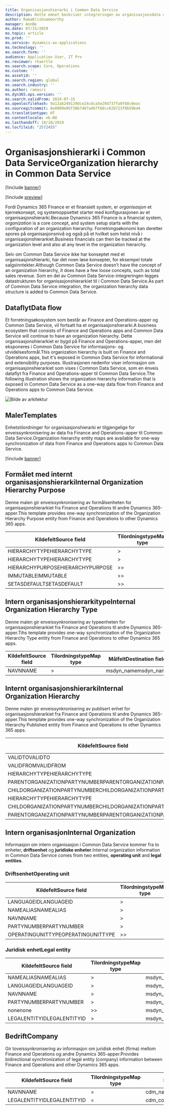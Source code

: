 ```yaml
---
title: Organisasjonshierarki i Common Data Service
description: Dette emnet beskriver integreringen av organisasjonsdata mellom Finance and Operations-apper og Common Data Service.
author: RamaKrishnamoorthy
manager: AnnBe
ms.date: 07/15/2019
ms.topic: article
ms.prod: ''
ms.service: dynamics-ax-applications
ms.technology: ''
ms.search.form: ''
audience: Application User, IT Pro
ms.reviewer: rhaertle
ms.search.scope: Core, Operations
ms.custom: ''
ms.assetid: ''
ms.search.region: global
ms.search.industry: ''
ms.author: ramasri
ms.dyn365.ops.version: ''
ms.search.validFrom: 2019-07-15
ms.openlocfilehash: 9a12ab249129dce24cdca5e29d737fa9f68c0eac
ms.sourcegitcommit: 6e0909e95f38b7487a4b7f68cc62b723f8b59bd4
ms.translationtype: HT
ms.contentlocale: nb-NO
ms.lasthandoff: 10/10/2019
ms.locfileid: "2572455"
---
```

# <a name="organization-hierarchy-in-common-data-service"></a><span data-ttu-id="bbda8-103">Organisasjonshierarki i Common Data Service</span><span class="sxs-lookup"><span data-stu-id="bbda8-103">Organization hierarchy in Common Data Service</span></span>

[!include [banner](../includes/banner.md)]

[!include [preview](../includes/preview-banner.md)]

<span data-ttu-id="bbda8-104">Fordi Dynamics 365 Finance er et finansielt system, er *organisasjon* et kjernekonsept, og systemoppsettet starter med konfigurasjonen av et organisasjonshierarki.</span><span class="sxs-lookup"><span data-stu-id="bbda8-104">Because Dynamics 365 Finance is a financial system, *organization* is a core concept, and system setup starts with the configuration of an organization hierarchy.</span></span> <span data-ttu-id="bbda8-105">Forretningsøkonomi kan deretter spores på organisasjonsnivå og også på et hvilket som helst nivå i organisasjonshierarkiet.</span><span class="sxs-lookup"><span data-stu-id="bbda8-105">Business financials can then be tracked at the organization level and also at any level in the organization hierarchy.</span></span>

<span data-ttu-id="bbda8-106">Selv om Common Data Service ikke har konseptet med et organisasjonshierarki, har det noen løse konsepter, for eksempel totale salgsinntekter.</span><span class="sxs-lookup"><span data-stu-id="bbda8-106">Although Common Data Service doesn't have the concept of an organization hierarchy, it does have a few loose concepts, such as total sales revenue.</span></span> <span data-ttu-id="bbda8-107">Som en del av Common Data Service-integreringen legges datastrukturen for organisasjonshierarkiet til i Common Data Service.</span><span class="sxs-lookup"><span data-stu-id="bbda8-107">As part of Common Data Service integration, the organization hierarchy data structure is added to Common Data Service.</span></span>

## <a name="data-flow"></a><span data-ttu-id="bbda8-108">Dataflyt</span><span class="sxs-lookup"><span data-stu-id="bbda8-108">Data flow</span></span>

<span data-ttu-id="bbda8-109">Et forretningsøkosystem som består av Finance and Operations-apper og Common Data Service, vil fortsatt ha et organisasjonshierarki.</span><span class="sxs-lookup"><span data-stu-id="bbda8-109">A business ecosystem that consists of Finance and Operations apps and Common Data Service will continue to have an organization hierarchy.</span></span> <span data-ttu-id="bbda8-110">Dette organisasjonshierarkiet er bygd på Finance and Operations-apper, men det eksponeres i Common Data Service for informasjons- og utvidelsesformål.</span><span class="sxs-lookup"><span data-stu-id="bbda8-110">This organization hierarchy is built on Finance and Operations apps, but it's exposed in Common Data Service for informational and extensibility purposes.</span></span> <span data-ttu-id="bbda8-111">Illustrasjonen nedenfor viser informasjon om organisasjonshierarkiet som vises i Common Data Service, som en énveis dataflyt fra Finance and Operations-apper til Common Data Service.</span><span class="sxs-lookup"><span data-stu-id="bbda8-111">The following illustration shows the organization hierarchy information that is exposed in Common Data Service as a one-way data flow from Finance and Operations apps to Common Data Service.</span></span>

![Bilde av arkitektur](media/dual-write-data-flow.png)

## <a name="templates"></a><span data-ttu-id="bbda8-113">Maler</span><span class="sxs-lookup"><span data-stu-id="bbda8-113">Templates</span></span>

<span data-ttu-id="bbda8-114">Enhetstilordninger for organisasjonshierarki er tilgjengelige for enveissynkronisering av data fra Finance and Operations-apper til Common Data Service.</span><span class="sxs-lookup"><span data-stu-id="bbda8-114">Organization hierarchy entity maps are available for one-way synchronization of data from Finance and Operations apps to Common Data Service.</span></span>

[!include [banner](../includes/dual-write-symbols.md)]

## <a name="internal-organization-hierarchy-purpose"></a><span data-ttu-id="bbda8-115">Formålet med internt organisasjonshierarki</span><span class="sxs-lookup"><span data-stu-id="bbda8-115">Internal Organization Hierarchy Purpose</span></span>

<span data-ttu-id="bbda8-116">Denne malen gir enveissynkronisering av formålsenheten for organisasjonshierarkiet fra Finance and Operations til andre Dynamics 365-apper.</span><span class="sxs-lookup"><span data-stu-id="bbda8-116">This template provides one-way synchronization of the Organization Hierarchy Purpose entity from Finance and Operations to other Dynamics 365 apps.</span></span>

<!-- ![architecture image](media/dual-write-purpose.png) -->

<span data-ttu-id="bbda8-117">Kildefelt</span><span class="sxs-lookup"><span data-stu-id="bbda8-117">Source field</span></span> | <span data-ttu-id="bbda8-118">Tilordningstype</span><span class="sxs-lookup"><span data-stu-id="bbda8-118">Map type</span></span> | <span data-ttu-id="bbda8-119">Målfelt</span><span class="sxs-lookup"><span data-stu-id="bbda8-119">Destination field</span></span>
---|---|---
<span data-ttu-id="bbda8-120">HIERARCHYTYPE</span><span class="sxs-lookup"><span data-stu-id="bbda8-120">HIERARCHYTYPE</span></span> | \> | <span data-ttu-id="bbda8-121">msdyn\_hierarchypurposetypename</span><span class="sxs-lookup"><span data-stu-id="bbda8-121">msdyn\_hierarchypurposetypename</span></span>
<span data-ttu-id="bbda8-122">HIERARCHYTYPE</span><span class="sxs-lookup"><span data-stu-id="bbda8-122">HIERARCHYTYPE</span></span> | \> | <span data-ttu-id="bbda8-123">msdyn\_hierarchytype.msdyn\_name</span><span class="sxs-lookup"><span data-stu-id="bbda8-123">msdyn\_hierarchytype.msdyn\_name</span></span>
<span data-ttu-id="bbda8-124">HIERARCHYPURPOSE</span><span class="sxs-lookup"><span data-stu-id="bbda8-124">HIERARCHYPURPOSE</span></span> | \>\> | <span data-ttu-id="bbda8-125">msdyn\_hierarchypurpose</span><span class="sxs-lookup"><span data-stu-id="bbda8-125">msdyn\_hierarchypurpose</span></span>
<span data-ttu-id="bbda8-126">IMMUTABLE</span><span class="sxs-lookup"><span data-stu-id="bbda8-126">IMMUTABLE</span></span> | \>\> | <span data-ttu-id="bbda8-127">msdyn\_immutable</span><span class="sxs-lookup"><span data-stu-id="bbda8-127">msdyn\_immutable</span></span>
<span data-ttu-id="bbda8-128">SETASDEFAULT</span><span class="sxs-lookup"><span data-stu-id="bbda8-128">SETASDEFAULT</span></span> | \>\> | <span data-ttu-id="bbda8-129">msdyn\_setasdefault</span><span class="sxs-lookup"><span data-stu-id="bbda8-129">msdyn\_setasdefault</span></span>

## <a name="internal-organization-hierarchy-type"></a><span data-ttu-id="bbda8-130">Intern organisasjonshierarkitype</span><span class="sxs-lookup"><span data-stu-id="bbda8-130">Internal Organization Hierarchy Type</span></span>

<span data-ttu-id="bbda8-131">Denne malen gir enveissynkronisering av typeenheten for organisasjonshierarkiet fra Finance and Operations til andre Dynamics 365-apper.</span><span class="sxs-lookup"><span data-stu-id="bbda8-131">Tihs template provides one-way synchronization of the Organization Hierarchy Type entity from Finance and Operations to other Dynamics 365 apps.</span></span>

<!-- ![architecture image](media/dual-write-type.png) -->

<span data-ttu-id="bbda8-132">Kildefelt</span><span class="sxs-lookup"><span data-stu-id="bbda8-132">Source field</span></span> | <span data-ttu-id="bbda8-133">Tilordningstype</span><span class="sxs-lookup"><span data-stu-id="bbda8-133">Map type</span></span> | <span data-ttu-id="bbda8-134">Målfelt</span><span class="sxs-lookup"><span data-stu-id="bbda8-134">Destination field</span></span>
---|---|---
<span data-ttu-id="bbda8-135">NAVN</span><span class="sxs-lookup"><span data-stu-id="bbda8-135">NAME</span></span> | \> | <span data-ttu-id="bbda8-136">msdyn\_name</span><span class="sxs-lookup"><span data-stu-id="bbda8-136">msdyn\_name</span></span>

## <a name="internal-organization-hierarchy"></a><span data-ttu-id="bbda8-137">Internt organisasjonshierarki</span><span class="sxs-lookup"><span data-stu-id="bbda8-137">Internal Organization Hierarchy</span></span>

<span data-ttu-id="bbda8-138">Denne malen gir enveissynkronisering av publisert enhet for organisasjonshierarkiet fra Finance and Operations til andre Dynamics 365-apper.</span><span class="sxs-lookup"><span data-stu-id="bbda8-138">This template provides one-way synchronization of the Organization Hierarchy Published entity from Finance and Operations to other Dynamics 365 apps.</span></span>

<!-- ![architecture image](media/dual-write-organization.png) -->

<span data-ttu-id="bbda8-139">Kildefelt</span><span class="sxs-lookup"><span data-stu-id="bbda8-139">Source field</span></span> | <span data-ttu-id="bbda8-140">Tilordningstype</span><span class="sxs-lookup"><span data-stu-id="bbda8-140">Map type</span></span> | <span data-ttu-id="bbda8-141">Målfelt</span><span class="sxs-lookup"><span data-stu-id="bbda8-141">Destination field</span></span>
---|---|---
<span data-ttu-id="bbda8-142">VALIDTO</span><span class="sxs-lookup"><span data-stu-id="bbda8-142">VALIDTO</span></span> | \> | <span data-ttu-id="bbda8-143">msdyn\_validto</span><span class="sxs-lookup"><span data-stu-id="bbda8-143">msdyn\_validto</span></span>
<span data-ttu-id="bbda8-144">VALIDFROM</span><span class="sxs-lookup"><span data-stu-id="bbda8-144">VALIDFROM</span></span> | \> | <span data-ttu-id="bbda8-145">msdyn\_validfrom</span><span class="sxs-lookup"><span data-stu-id="bbda8-145">msdyn\_validfrom</span></span>
<span data-ttu-id="bbda8-146">HIERARCHYTYPE</span><span class="sxs-lookup"><span data-stu-id="bbda8-146">HIERARCHYTYPE</span></span> | \> | <span data-ttu-id="bbda8-147">msdyn\_hierarchytypename</span><span class="sxs-lookup"><span data-stu-id="bbda8-147">msdyn\_hierarchytypename</span></span>
<span data-ttu-id="bbda8-148">PARENTORGANIZATIONPARTYNUMBER</span><span class="sxs-lookup"><span data-stu-id="bbda8-148">PARENTORGANIZATIONPARTYNUMBER</span></span> | \> | <span data-ttu-id="bbda8-149">msdyn\_parentpartyid</span><span class="sxs-lookup"><span data-stu-id="bbda8-149">msdyn\_parentpartyid</span></span>
<span data-ttu-id="bbda8-150">CHILDORGANIZATIONPARTYNUMBER</span><span class="sxs-lookup"><span data-stu-id="bbda8-150">CHILDORGANIZATIONPARTYNUMBER</span></span> | \> | <span data-ttu-id="bbda8-151">msdyn\_childpartyid</span><span class="sxs-lookup"><span data-stu-id="bbda8-151">msdyn\_childpartyid</span></span>
<span data-ttu-id="bbda8-152">HIERARCHYTYPE</span><span class="sxs-lookup"><span data-stu-id="bbda8-152">HIERARCHYTYPE</span></span> | \> | <span data-ttu-id="bbda8-153">msdyn\_hierarchytypeid.msdyn\_name</span><span class="sxs-lookup"><span data-stu-id="bbda8-153">msdyn\_hierarchytypeid.msdyn\_name</span></span>
<span data-ttu-id="bbda8-154">CHILDORGANIZATIONPARTYNUMBER</span><span class="sxs-lookup"><span data-stu-id="bbda8-154">CHILDORGANIZATIONPARTYNUMBER</span></span> | \> | <span data-ttu-id="bbda8-155">msdyn\_childid.msdyn\_partynumber</span><span class="sxs-lookup"><span data-stu-id="bbda8-155">msdyn\_childid.msdyn\_partynumber</span></span>
<span data-ttu-id="bbda8-156">PARENTORGANIZATIONPARTYNUMBER</span><span class="sxs-lookup"><span data-stu-id="bbda8-156">PARENTORGANIZATIONPARTYNUMBER</span></span> | \> | <span data-ttu-id="bbda8-157">msdyn\_parentid.msdyn\_partynumber</span><span class="sxs-lookup"><span data-stu-id="bbda8-157">msdyn\_parentid.msdyn\_partynumber</span></span>

## <a name="internal-organization"></a><span data-ttu-id="bbda8-158">Intern organisasjon</span><span class="sxs-lookup"><span data-stu-id="bbda8-158">Internal Organization</span></span>

<span data-ttu-id="bbda8-159">Informasjon om intern organisasjon i Common Data Service kommer fra to enheter, **driftsenhet** og **juridiske enheter**.</span><span class="sxs-lookup"><span data-stu-id="bbda8-159">Internal organization information in Common Data Service comes from two entities, **operating unit** and **legal entities**.</span></span>

<!-- ![architecture image](media/dual-write-operating-unit.png) -->

<!-- ![architecture image](media/dual-write-legal-entities.png) -->

### <a name="operating-unit"></a><span data-ttu-id="bbda8-160">Driftsenhet</span><span class="sxs-lookup"><span data-stu-id="bbda8-160">Operating unit</span></span>

<span data-ttu-id="bbda8-161">Kildefelt</span><span class="sxs-lookup"><span data-stu-id="bbda8-161">Source field</span></span> | <span data-ttu-id="bbda8-162">Tilordningstype</span><span class="sxs-lookup"><span data-stu-id="bbda8-162">Map type</span></span> | <span data-ttu-id="bbda8-163">Målfelt</span><span class="sxs-lookup"><span data-stu-id="bbda8-163">Destination field</span></span>
---|---|---
<span data-ttu-id="bbda8-164">LANGUAGEID</span><span class="sxs-lookup"><span data-stu-id="bbda8-164">LANGUAGEID</span></span> | \> | <span data-ttu-id="bbda8-165">msdyn\_languageid</span><span class="sxs-lookup"><span data-stu-id="bbda8-165">msdyn\_languageid</span></span>
<span data-ttu-id="bbda8-166">NAMEALIAS</span><span class="sxs-lookup"><span data-stu-id="bbda8-166">NAMEALIAS</span></span> | \> | <span data-ttu-id="bbda8-167">msdyn\_namealias</span><span class="sxs-lookup"><span data-stu-id="bbda8-167">msdyn\_namealias</span></span>
<span data-ttu-id="bbda8-168">NAVN</span><span class="sxs-lookup"><span data-stu-id="bbda8-168">NAME</span></span> | \> | <span data-ttu-id="bbda8-169">msdyn\_name</span><span class="sxs-lookup"><span data-stu-id="bbda8-169">msdyn\_name</span></span>
<span data-ttu-id="bbda8-170">PARTYNUMBER</span><span class="sxs-lookup"><span data-stu-id="bbda8-170">PARTYNUMBER</span></span> | \> | <span data-ttu-id="bbda8-171">msdyn\_partynumber</span><span class="sxs-lookup"><span data-stu-id="bbda8-171">msdyn\_partynumber</span></span>
<span data-ttu-id="bbda8-172">OPERATINGUNITTYPE</span><span class="sxs-lookup"><span data-stu-id="bbda8-172">OPERATINGUNITTYPE</span></span> | \>\> | <span data-ttu-id="bbda8-173">msdyn\_type</span><span class="sxs-lookup"><span data-stu-id="bbda8-173">msdyn\_type</span></span>

### <a name="legal-entity"></a><span data-ttu-id="bbda8-174">Juridisk enhet</span><span class="sxs-lookup"><span data-stu-id="bbda8-174">Legal entity</span></span>

<span data-ttu-id="bbda8-175">Kildefelt</span><span class="sxs-lookup"><span data-stu-id="bbda8-175">Source field</span></span> | <span data-ttu-id="bbda8-176">Tilordningstype</span><span class="sxs-lookup"><span data-stu-id="bbda8-176">Map type</span></span> | <span data-ttu-id="bbda8-177">Målfelt</span><span class="sxs-lookup"><span data-stu-id="bbda8-177">Destination field</span></span>
---|---|---
<span data-ttu-id="bbda8-178">NAMEALIAS</span><span class="sxs-lookup"><span data-stu-id="bbda8-178">NAMEALIAS</span></span> | \> | <span data-ttu-id="bbda8-179">msdyn\_namealias</span><span class="sxs-lookup"><span data-stu-id="bbda8-179">msdyn\_namealias</span></span>
<span data-ttu-id="bbda8-180">LANGUAGEID</span><span class="sxs-lookup"><span data-stu-id="bbda8-180">LANGUAGEID</span></span> | \> | <span data-ttu-id="bbda8-181">msdyn\_languageid</span><span class="sxs-lookup"><span data-stu-id="bbda8-181">msdyn\_languageid</span></span>
<span data-ttu-id="bbda8-182">NAVN</span><span class="sxs-lookup"><span data-stu-id="bbda8-182">NAME</span></span> | \> | <span data-ttu-id="bbda8-183">msdyn\_name</span><span class="sxs-lookup"><span data-stu-id="bbda8-183">msdyn\_name</span></span>
<span data-ttu-id="bbda8-184">PARTYNUMBER</span><span class="sxs-lookup"><span data-stu-id="bbda8-184">PARTYNUMBER</span></span> | \> | <span data-ttu-id="bbda8-185">msdyn\_partynumber</span><span class="sxs-lookup"><span data-stu-id="bbda8-185">msdyn\_partynumber</span></span>
<span data-ttu-id="bbda8-186">none</span><span class="sxs-lookup"><span data-stu-id="bbda8-186">none</span></span> | \>\> | <span data-ttu-id="bbda8-187">msdyn\_type</span><span class="sxs-lookup"><span data-stu-id="bbda8-187">msdyn\_type</span></span>
<span data-ttu-id="bbda8-188">LEGALENTITYID</span><span class="sxs-lookup"><span data-stu-id="bbda8-188">LEGALENTITYID</span></span> | \> | <span data-ttu-id="bbda8-189">msdyn\_companycode</span><span class="sxs-lookup"><span data-stu-id="bbda8-189">msdyn\_companycode</span></span>

## <a name="company"></a><span data-ttu-id="bbda8-190">Bedrift</span><span class="sxs-lookup"><span data-stu-id="bbda8-190">Company</span></span>

<span data-ttu-id="bbda8-191">Gir toveissynkronisering av informasjon om juridisk enhet (firma) mellom Finance and Operations og andre Dynamics 365-apper.</span><span class="sxs-lookup"><span data-stu-id="bbda8-191">Provides bidirectional synchronization of legal entity (company) information between Finance and Operations and other Dynamics 365 apps.</span></span>

<!-- ![architecture image](media/dual-write-company.png) -->

<span data-ttu-id="bbda8-192">Kildefelt</span><span class="sxs-lookup"><span data-stu-id="bbda8-192">Source field</span></span> | <span data-ttu-id="bbda8-193">Tilordningstype</span><span class="sxs-lookup"><span data-stu-id="bbda8-193">Map type</span></span> | <span data-ttu-id="bbda8-194">Målfelt</span><span class="sxs-lookup"><span data-stu-id="bbda8-194">Destination field</span></span>
---|---|---
<span data-ttu-id="bbda8-195">NAVN</span><span class="sxs-lookup"><span data-stu-id="bbda8-195">NAME</span></span> | = | <span data-ttu-id="bbda8-196">cdm\_name</span><span class="sxs-lookup"><span data-stu-id="bbda8-196">cdm\_name</span></span>
<span data-ttu-id="bbda8-197">LEGALENTITYID</span><span class="sxs-lookup"><span data-stu-id="bbda8-197">LEGALENTITYID</span></span> | = | <span data-ttu-id="bbda8-198">cdm\_companycode</span><span class="sxs-lookup"><span data-stu-id="bbda8-198">cdm\_companycode</span></span>
